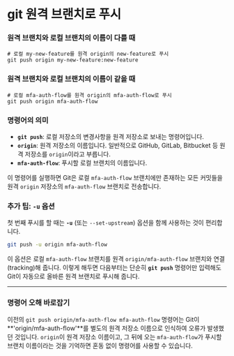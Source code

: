 # git 원격 브랜치로 푸시

### 원격 브랜치와 로컬 브랜치의 **이름이 다를** 때

```
# 로컬 my-new-feature를 원격 origin의 new-feature로 푸시
git push origin my-new-feature:new-feature
```

### 원격 브랜치와 로컬 브랜치의 **이름이 같을** 때

```
# 로컬 mfa-auth-flow를 원격 origin의 mfa-auth-flow로 푸시
git push origin mfa-auth-flow
```

### 명령어의 의미

  * **`git push`**: 로컬 저장소의 변경사항을 원격 저장소로 보내는 명령어입니다.
  * **`origin`**: 원격 저장소의 이름입니다. 일반적으로 GitHub, GitLab, Bitbucket 등 원격 저장소를 `origin`이라고 부릅니다.
  * **`mfa-auth-flow`**: 푸시할 로컬 브랜치의 이름입니다.

이 명령어를 실행하면 Git은 로컬 `mfa-auth-flow` 브랜치에만 존재하는 모든 커밋들을 원격 `origin` 저장소의 `mfa-auth-flow` 브랜치로 전송합니다.

### 추가 팁: `-u` 옵션

첫 번째 푸시를 할 때는 **`-u`** (또는 `--set-upstream`) 옵션을 함께 사용하는 것이 편리합니다.

```bash
git push -u origin mfa-auth-flow
```

이 옵션은 로컬 `mfa-auth-flow` 브랜치를 원격 `origin/mfa-auth-flow` 브랜치와 연결(tracking)해 줍니다. 이렇게 해두면 다음부터는 단순히 **`git push`** 명령어만 입력해도 Git이 자동으로 올바른 원격 브랜치로 푸시해 줍니다.

-----

### 명령어 오해 바로잡기

이전의 `git push origin/mfa-auth-flow mfa-auth-flow` 명령어는 Git이 \*\*'origin/mfa-auth-flow'\*\*를 별도의 원격 저장소 이름으로 인식하여 오류가 발생했던 것입니다. `origin`이 원격 저장소 이름이고, 그 뒤에 오는 `mfa-auth-flow`가 푸시할 브랜치 이름이라는 것을 기억하면 혼동 없이 명령어를 사용할 수 있습니다.